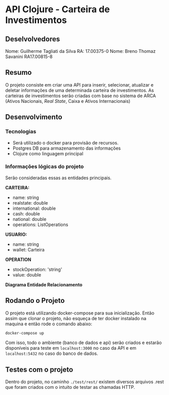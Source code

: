 # API Clojure - Carteira de Investimentos

## Deselvolvedores
Nome: Guilherme Tagliati da Silva RA: 17.00375-0
Nome: Breno Thomaz Savanini RA17.00815-8

## Resumo
O projeto consiste em criar uma API para inserir, selecionar, atualizar e deletar informações de uma determinada carteira de investimentos. As carteiras de investimentos serão criadas com base no sistema de ARCA (Ativos Nacionais, *Real State*,  Caixa e Ativos Internacionais)


## Desenvolvimento
### Tecnologias

- Será utilizado o docker para provisão de recursos. 
- Postgres DB para armazenamento das informações
- Clojure como linguagem principal

### Informações lógicas do projeto
Serão consideradas essas as entidades principais.

**CARTEIRA:**
- name: string
- realstate: double
- international: double
- cash: double
- national: double
- operations: ListOperations

**USUARIO:**
- name: string
- wallet: Carteira

**OPERATION**
- stockOperation: 'string'
- value: double

**Diagrama Entidade Relacionamento**



## Rodando o Projeto

O projeto está utilizando docker-compose para sua inicialização. Então assim que clonar o projeto, não esqueça de ter docker instalado na maquina e então rode o comando abaixo:

```bash
docker-compose up
```

Com isso, todo o ambiente (banco de dados e api) serão criados e estarão disponíveis para teste em `localhost:3000` no caso da API e em `localhost:5432` no caso do banco de dados.

## Testes com o projeto

Dentro do projeto, no caminho `./test/rest/` existem diversos arquivos .rest que foram criados com o intuito de testar as chamadas HTTP. 